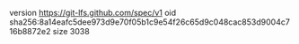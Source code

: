 version https://git-lfs.github.com/spec/v1
oid sha256:8a14eafc5dee973d9e70f05b1c9e54f26c65d9c048cac853d9004c716b8872e2
size 3038
